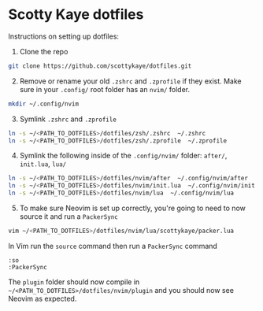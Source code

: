 # Scotty Kaye dotfiles

Instructions on setting up dotfiles:

1. Clone the repo

```sh
git clone https://github.com/scottykaye/dotfiles.git
```

2. Remove or rename your old `.zshrc` and `.zprofile` if they exist. Make sure in your `.config/` root folder has an `nvim/` folder.

```sh
mkdir ~/.config/nvim
```

3. Symlink `.zshrc` and `.zprofile`

```sh
ln -s ~/<PATH_TO_DOTFILES>/dotfiles/zsh/.zshrc  ~/.zshrc
ln -s ~/<PATH_TO_DOTFILES>/dotfiles/zsh/.zprofile  ~/.zprofile
```

4. Symlink the following inside of the `.config/nvim/` folder: `after/`, `init.lua`, `lua/`

```sh
ln -s ~/<PATH_TO_DOTFILES>/dotfiles/nvim/after  ~/.config/nvim/after
ln -s ~/<PATH_TO_DOTFILES>/dotfiles/nvim/init.lua  ~/.config/nvim/init.lua
ln -s ~/<PATH_TO_DOTFILES>/dotfiles/nvim/lua  ~/.config/nvim/lua
```

5. To make sure Neovim is set up correctly, you're going to need to now source it and run a `PackerSync`

```sh
vim ~/<PATH_TO_DOTFILES>/dotfiles/nvim/lua/scottykaye/packer.lua
```

In Vim run the `source` command then run a `PackerSync` command

```vim
:so
:PackerSync
```

The `plugin` folder should now compile in `~/<PATH_TO_DOTFILES>/dotfiles/nvim/plugin` and you should now see Neovim as expected.
